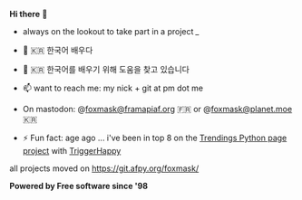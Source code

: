 **Hi there** 👋

<!--
**foxmask/foxmask** is a ✨ _special_ ✨ repository because its `README.md` (this file) appears on your GitHub profile.
Here are some ideas to get you started:
-->

- always on the lookout to take part in a project *_*

- 🌱 :kr: 한국어 배우다
- 🤔 :kr: 한국어를 배우기 위해 도움을 찾고 있습니다
- 📫 want to reach me: my nick + git at pm dot me
- On mastodon: @foxmask@framapiaf.org :fr: or @foxmask@planet.moe :kr:
- ⚡ Fun fact: age ago ... i've been in top 8 on the [Trendings Python page project](https://foxmask.github.io/post/2016/11/26/trigger-happy-two-weeks-after-strong-storm/) with [TriggerHappy](https://github.com/push-things/django-th)

all projects moved on https://git.afpy.org/foxmask/

**Powered by Free software since '98**
